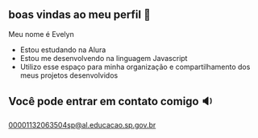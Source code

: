 ## boas vindas ao meu perfil 🦋

Meu nome é Evelyn 

- Estou estudando na Alura
- Estou me desenvolvendo na linguagem Javascript
- Utilizo esse espaço para minha organização e compartilhamento dos meus projetos desenvolvidos

## Você pode entrar em contato comigo 🔉

00001132063504sp@al.educacao.sp.gov.br
